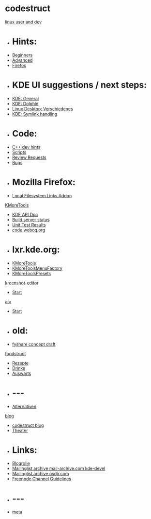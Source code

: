 # codestruct

[linux user and dev]()

  * # Hints:
  * [Beginners](linux-user/linux-beginners-notes.md)
  * [Advanced](linux-user/linux-advanced-notes.md)
  * [Firefox](linux-user/browser-notes.md)
  * # KDE UI suggestions / next steps:
  * [KDE: General](struct/struct-main.md)
  * [KDE: Dolphin](struct/struct-dolphin.md)
  * [Linux Desktop: Verschiedenes](struct/struct-desktop-misc.md)
  * [KDE: Symlink handling](struct/symlink-handling.md)
  * # Code:
  * [C++ dev hints](dev/dev-hints.md)
  * [Scripts](bin/scripts-index.md)
  * [Review Requests](https://git.reviewboard.kde.org/users/gregormi/)
  * [Bugs](https://bugs.kde.org/buglist.cgi?bug_status=UNCONFIRMED&bug_status=CONFIRMED&bug_status=ASSIGNED&bug_status=REOPENED&email1=codestruct&emailassigned_to1=1&emailcc1=1&emaillongdesc1=1&emailreporter1=1&emailtype1=substring&query_format=advanced)
  * # Mozilla Firefox:
  * [Local Filesystem Links Addon](mozilla/index.md)

[KMoreTools]()

  * [KDE API Doc](http://api.kde.org/frameworks-api/frameworks5-apidocs/knewstuff/html/annotated.html)
  * [Build server status](https://build.kde.org/view/Frameworks%20kf5-qt5/job/knewstuff%20master%20kf5-qt5/)
  * [Unit Test Results](https://build.kde.org/view/Frameworks%20kf5-qt5/job/knewstuff%20master%20kf5-qt5/PLATFORM=Linux,compiler=gcc/lastCompletedBuild/testReport/)
  * [code.woboq.org](http://code.woboq.org/qt5/qtbase/src/dbus/qdbusconnection.h.html#67)
  * # lxr.kde.org:
  * [KMoreTools](http://lxr.kde.org/ident?v=kf5-qt5&_i=KMoreTools)
  * [KMoreToolsMenuFactory](http://lxr.kde.org/ident?v=kf5-qt5&_i=KMoreToolsMenuFactory)
  * [KMoreToolsPresets](http://lxr.kde.org/ident?v=kf5-qt5&_i=KMoreToolsPresets)

[kreenshot-editor]()

  * [Start](kreenshot-editor/index.htm)

[asr]()

  * [Start](asr/index.md)
  * # old:
  * [fyshare concept draft](fyshare/index.md)

[foodstruct]()

  * [Rezepte](foodstruct/index.md)
  * [Drinks](foodstruct/foodfluid.md)
  * [Auswärts](foodstruct/plantstruct.md)
  * # ---
  * [Alternativen](alt-struct/index.md)

[blog]()

  * [codestruct blog](blog/index.html)
  * [Theater](blog-theater.md)
  * # Links:
  * [Blogrolle](blogs-other.md)
  * [Mailinglist archive mail-archive.com kde-devel](https://www.mail-archive.com/kde-devel@kde.org/)
  * [Mailinglist archive osdir.com](http://osdir.com/ml/)
  * [Freenode Channel Guidelines](https://freenode.net/channel_guidelines.shtml)
  * # ---
  * [meta](meta.md)

